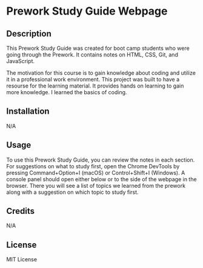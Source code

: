 # Prework Study Guide Webpage

## Description

This Prework Study Guide was created for boot camp students who were going through the Prework. It contains notes on HTML, CSS, Git, and JavaScript.

The motivation for this course is to gain knowledge about coding and utilize it in a professional work environment. 
This project was built to have a resourse for the learning material. 
It provides hands on learning to gain more knowledge. 
I learned the basics of coding. 

## Installation

N/A

## Usage

To use this Prework Study Guide, you can review the notes in each section. For suggestions on what to study first, open the Chrome DevTools by pressing Command+Option+I (macOS) or Control+Shift+I (Windows). A console panel should open either below or to the side of the webpage in the browser. There you will see a list of topics we learned from the prework along with a suggestion on which topic to study first.

## Credits

N/A

## License

MIT License